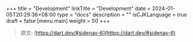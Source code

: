 +++
title = "Development"
linkTitle = "Development"
date = 2024-01-05T20:29:36+08:00
type = "docs"
description = ""
isCJKLanguage = true
draft = false
[menu.main]
    weight = 50
+++

> 原文: [https://dart.dev/#sidenav-6](https://dart.dev/#sidenav-6)
